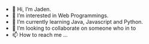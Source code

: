 - 👋 Hi, I’m Jaden.
- 👀 I’m interested in Web Programmings.
- 🌱 I’m currently learning Java, Javascript and Python.
- 💞️ I’m looking to collaborate on someone who in to 
- 📫 How to reach me ...

